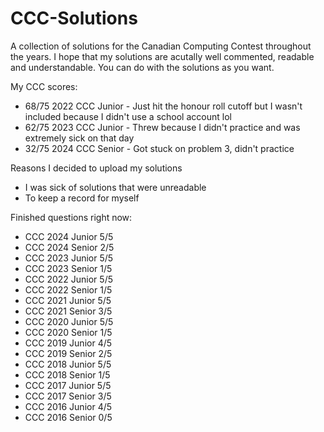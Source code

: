 # CCC-Solutions

A collection of solutions for the Canadian Computing Contest throughout the years. I hope that my solutions are acutally well commented, readable and understandable. You can do with the solutions as you want.

My CCC scores:
- 68/75 2022 CCC Junior - Just hit the honour roll cutoff but I wasn't included because I didn't use a school account lol
- 62/75 2023 CCC Junior - Threw because I didn't practice and was extremely sick on that day
- 32/75 2024 CCC Senior - Got stuck on problem 3, didn't practice

Reasons I decided to upload my solutions
- I was sick of solutions that were unreadable
- To keep a record for myself

Finished questions right now:
- CCC 2024 Junior 5/5
- CCC 2024 Senior 2/5
- CCC 2023 Junior 5/5
- CCC 2023 Senior 1/5
- CCC 2022 Junior 5/5
- CCC 2022 Senior 1/5
- CCC 2021 Junior 5/5
- CCC 2021 Senior 3/5
- CCC 2020 Junior 5/5
- CCC 2020 Senior 1/5
- CCC 2019 Junior 4/5
- CCC 2019 Senior 2/5
- CCC 2018 Junior 5/5
- CCC 2018 Senior 1/5
- CCC 2017 Junior 5/5
- CCC 2017 Senior 3/5
- CCC 2016 Junior 4/5
- CCC 2016 Senior 0/5
 


